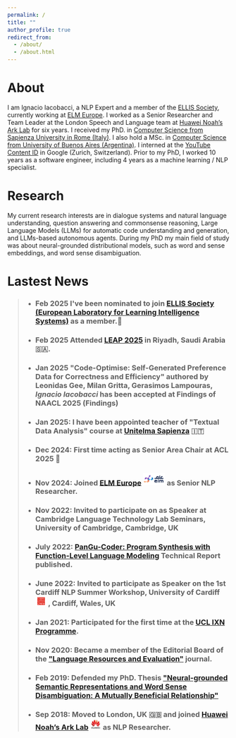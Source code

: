 ```yaml
---
permalink: /
title: ""
author_profile: true
redirect_from: 
  - /about/
  - /about.html
---
```


About
======

I am Ignacio Iacobacci, a NLP Expert and a member of the [ELLIS Society](https://ellis.eu/), currently working at [ELM Europe](https://elmeurope.com/natural-language-processing/). I worked as a Senior Researcher and Team Leader at the London Speech and Language team at [Huawei Noah’s Ark Lab](https://www.noahlab.com.hk/) for six years. 
I received my PhD. in [Computer Science from Sapienza University in Rome (Italy)](https://www.di.uniroma1.it/). I also hold a MSc. in [Computer Science from University of Buenos Aires (Argentina)](https://www.dc.uba.ar/).
I interned at the [YouTube Content ID](https://support.google.com/youtube/answer/2797370?hl=en) in Google (Zurich, Switzerland).
Prior to my PhD, I worked 10 years as a software engineer, including 4 years as a machine learning / NLP specialist.

Research
======

My current research interests are in dialogue systems and natural language understanding, question answering and commonsense reasoning, Large Language Models (LLMs) for automatic code understanding and generation, and LLMs-based autonomous agents. During my PhD my main field of study was about neural-grounded distributional models, such as word and sense embeddings, and word sense disambiguation.

Lastest News
======
> - ### Feb 2025 I've been nominated to join [ELLIS Society (European Laboratory for Learning Intelligence Systems)](https://ellis.eu) as a member.🎉
>   
> - ### Feb 2025 Attended [LEAP 2025](https://onegiantleap.com/) in Riyadh, Saudi Arabia 🇸🇦.
>   
> - ### Jan 2025 "Code-Optimise: Self-Generated Preference Data for Correctness and Efficiency" authored by Leonidas Gee, Milan Gritta, Gerasimos Lampouras, *Ignacio Iacobacci* has been accepted at Findings of NAACL 2025 (Findings) 
>
> - ### Jan 2025: I have been appointed teacher of "Textual Data Analysis" course at [Unitelma Sapienza](https://www.unitelmasapienza.it/) 🇮🇹
> 
> - ### Dec 2024: First time acting as Senior Area Chair at ACL 2025 🎉
>
> - ### Nov 2024: Joined [ELM Europe](https://elmeurope.com/natural-language-processing/) <img src="images/elm.png" alt="ELM Logo" width="50"> as Senior NLP Researcher.
>
> - ### Nov 2022: Invited to participate on as Speaker at Cambridge Language Technology Lab Seminars, University of Cambridge, Cambridge, UK
>
> - ### July 2022: [PanGu-Coder: Program Synthesis with Function-Level Language Modeling](https://arxiv.org/abs/2207.11280) Technical Report published.
> 
> - ### June 2022: Invited to participate as Speaker on the 1st Cardiff NLP Summer Workshop, University of Cardiff  <img src="images/cardiff.png" alt="Cardiff Logo" width="25"> , Cardiff, Wales, UK
>  
> - ### Jan 2021: Participated for the first time at the [UCL IXN Programme](https://www.ucl.ac.uk/computer-science/collaborate/ucl-industry-exchange-network-ucl-ixn). 
>
> - ### Nov 2020: Became a member of the Editorial Board of the ["Language Resources and Evaluation"](https://link.springer.com/journal/10579) journal.
>
> - ### Feb 2019: Defended my PhD. Thesis ["Neural-grounded Semantic Representations and Word Sense Disambiguation: A Mutually Beneficial Relationship"](https://iris.uniroma1.it/handle/11573/1304526)
>
> - ### Sep 2018: Moved to London, UK 🇬🇧 and joined [Huawei Noah’s Ark Lab](https://www.noahlab.com.hk/) <img src="images/huawei.jpg" alt="Huawei Logo" width="25"> as NLP Researcher.
